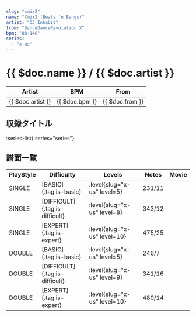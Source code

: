 ```yaml
---
slug: "xmix2"
name: "Xmix2 (Beats 'n Bangs)"
artist: "DJ Inhabit"
from: "DanceDanceRevolution X"
bpm: "88-148"
series:
  - "x-us"
---
```


# {{ $doc.name }} / {{ $doc.artist }}

|Artist|BPM|From|
|------|---|----|
|{{ $doc.artist }}|{{ $doc.bpm }}|{{ $doc.from }}|

## 収録タイトル

:series-list{:series="series"}

## 譜面一覧

|PlayStyle|Difficulty|Levels|Notes|Movie|
|---------|----------|------|-----|-----|
|SINGLE|[BASIC]{.tag.is-basic}|<div class="field is-grouped is-grouped-multiline"> :level{slug="x-us" level=5}</div>|231/11||
|SINGLE|[DIFFICULT]{.tag.is-difficult}|<div class="field is-grouped is-grouped-multiline"> :level{slug="x-us" level=8}</div>|343/12||
|SINGLE|[EXPERT]{.tag.is-expert}|<div class="field is-grouped is-grouped-multiline"> :level{slug="x-us" level=10}</div>|475/25||
|DOUBLE|[BASIC]{.tag.is-basic}|<div class="field is-grouped is-grouped-multiline"> :level{slug="x-us" level=5}</div>|246/7||
|DOUBLE|[DIFFICULT]{.tag.is-difficult}|<div class="field is-grouped is-grouped-multiline"> :level{slug="x-us" level=9}</div>|341/16||
|DOUBLE|[EXPERT]{.tag.is-expert}|<div class="field is-grouped is-grouped-multiline"> :level{slug="x-us" level=10}</div>|480/14||
